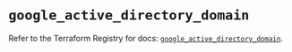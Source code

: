 # `google_active_directory_domain`

Refer to the Terraform Registry for docs: [`google_active_directory_domain`](https://registry.terraform.io/providers/hashicorp/google/5.13.0/docs/resources/active_directory_domain).

